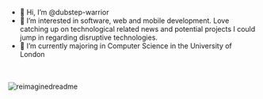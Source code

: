 - 👋 Hi, I’m @dubstep-warrior
- 👀 I’m interested in software, web and mobile development. Love catching up on technological related news and potential projects I could jump in regarding disruptive technologies. 
- 🌱 I’m currently majoring in Computer Science in the University of London
<!---
- 💞️ ******
- 📫 ******
--->

\
\
<img src="https://myreadme.vercel.app/api/embed/dubstep-warrior?panels=userstatistics,toprepositories,toplanguages,commitgraph" alt="reimaginedreadme" />

<!---
dubstep-warrior/dubstep-warrior is a ✨ special ✨ repository because its `README.md` (this file) appears on your GitHub profile.
You can click the Preview link to take a look at your changes.
--->
